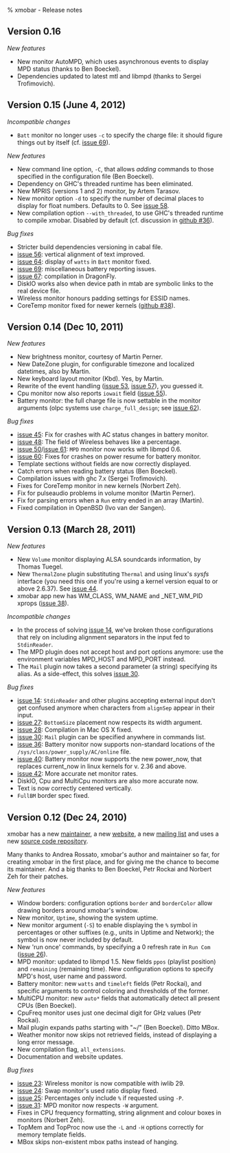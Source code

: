 % xmobar - Release notes

## Version 0.16

_New features_

  - New monitor AutoMPD, which uses asynchronous events to display MPD
    status (thanks to Ben Boeckel).
  - Dependencies updated to latest mtl and libmpd (thanks to Sergei
    Trofimovich).

## Version 0.15 (June 4, 2012)

_Incompatible changes_

  - `Batt` monitor no longer uses `-c` to specify the charge file: it
    should figure things out by itself (cf. [issue 69]).

_New features_

  - New command line option, `-C`, that allows *adding* commands to
    those specified in the configuration file (Ben Boeckel).
  - Dependency on GHC's threaded runtime has been eliminated.
  - New MPRIS (versions 1 and 2) monitor, by Artem Tarasov.
  - New monitor option `-d` to specify the number of decimal places to
    display for float numbers.  Defaults to 0. See [issue 58].
  - New compilation option `--with_threaded`, to use GHC's threaded
    runtime to compile xmobar.  Disabled by default (cf. discussion in
    [github #36]).

_Bug fixes_

  - Stricter build dependencies versioning in cabal file.
  - [issue 56]: vertical alignment of text improved.
  - [issue 64]: display of `watts` in `Batt` monitor fixed.
  - [issue 69]: miscellaneous battery reporting issues.
  - [issue 67]: compilation in DragonFly.
  - DiskIO works also when device path in mtab are symbolic links
    to the real device file.
  - Wireless monitor honours padding settings for ESSID names.
  - CoreTemp monitor fixed for newer kernels ([github #38]).

[issue 56]: http://code.google.com/p/xmobar/issues/detail?id=56
[issue 58]: http://code.google.com/p/xmobar/issues/detail?id=58
[issue 64]: http://code.google.com/p/xmobar/issues/detail?id=64
[issue 67]: http://code.google.com/p/xmobar/issues/detail?id=67
[issue 69]: http://code.google.com/p/xmobar/issues/detail?id=69
[github #36]: https://github.com/jaor/xmobar/issues/38
[github #38]: https://github.com/jaor/xmobar/issues/38

## Version 0.14 (Dec 10, 2011)

_New features_

  - New brightness monitor, courtesy of Martin Perner.
  - New DateZone plugin, for configurable timezone and localized
    datetimes, also by Martin.
  - New keyboard layout monitor (Kbd).  Yes, by Martin.
  - Rewrite of the event handling ([issue 53], [issue 57]), you
    guessed it.
  - Cpu monitor now also reports `iowait` field ([issue 55]).
  - Battery monitor: the full charge file is now settable in the
    monitor arguments (olpc systems use `charge_full_design`; see
    [issue 62]).

_Bug fixes_

  - [issue 45]: Fix for crashes with AC status changes in battery monitor.
  - [issue 48]: The <quality> field of Wireless behaves like a percentage.
  - [issue 50]/[issue 61]: `MPD` monitor now works with libmpd 0.6.
  - [issue 60]: Fixes for crashes on power resume for battery monitor.
  - Template sections without fields are now correctly displayed.
  - Catch errors when reading battery status (Ben Boeckel).
  - Compilation issues with ghc 7.x (Sergei Trofimovich).
  - Fixes for CoreTemp monitor in new kernels (Norbert Zeh).
  - Fix for pulseaudio problems in volume monitor (Martin Perner).
  - Fix for parsing errors when a `Run` entry ended in an array
    (Martin).
  - Fixed compilation in OpenBSD (Ivo van der Sangen).

[issue 45]: http://code.google.com/p/xmobar/issues/detail?id=45
[issue 48]: http://code.google.com/p/xmobar/issues/detail?id=48
[issue 50]: http://code.google.com/p/xmobar/issues/detail?id=50
[issue 53]: http://code.google.com/p/xmobar/issues/detail?id=53
[issue 55]: http://code.google.com/p/xmobar/issues/detail?id=55
[issue 57]: http://code.google.com/p/xmobar/issues/detail?id=57
[issue 60]: http://code.google.com/p/xmobar/issues/detail?id=60
[issue 61]: http://code.google.com/p/xmobar/issues/detail?id=61
[issue 62]: http://code.google.com/p/xmobar/issues/detail?id=62

## Version 0.13 (March 28, 2011)

_New features_

  - New `Volume` monitor displaying ALSA soundcards information, by
    Thomas Tuegel.
  - New `ThermalZone` plugin substituting `Thermal` and using linux's
    *sysfs* interface (you need this one if you're using a kernel
    version equal to or above 2.6.37). See [issue 44].
  - xmobar app new has WM_CLASS, WM_NAME and _NET_WM_PID xprops
    ([issue 38]).

_Incompatible changes_

  - In the process of solving [issue 14], we've broken those
    configurations that rely on including alignment separators in the
    input fed to `StdinReader`.
  - The MPD plugin does not accept host and port options anymore: use
    the environment variables MPD_HOST and MPD_PORT instead.
  - The `Mail` plugin now takes a second parameter (a string)
    specifying its alias. As a side-effect, this solves [issue 30].

_Bug fixes_

  - [issue 14]: `StdinReader` and other plugins accepting external
    input don't get confused anymore when characters from `alignSep`
    appear in their input.
  - [issue 27]: `BottomSize` placement now respects its width argument.
  - [issue 28]: Compilation in Mac OS X fixed.
  - [issue 30]: `Mail` plugin can be specified anywhere in commands list.
  - [issue 36]: Battery monitor now supports non-standard locations of
    the `/sys/class/power_supply/AC/online` file.
  - [issue 40]: Battery monitor now supports the new power_now, that
    replaces current_now in linux kernels for v. 2.36 and above.
  - [issue 42]: More accurate net monitor rates.
  - DiskIO, Cpu and MultiCpu monitors are also more accurate now.
  - Text is now correctly centered vertically.
  - `FullBM` border spec fixed.

[issue 14]: http://code.google.com/p/xmobar/issues/detail?id=14
[issue 27]: http://code.google.com/p/xmobar/issues/detail?id=27
[issue 28]: http://code.google.com/p/xmobar/issues/detail?id=28
[issue 30]: http://code.google.com/p/xmobar/issues/detail?id=30
[issue 36]: http://code.google.com/p/xmobar/issues/detail?id=36
[issue 38]: http://code.google.com/p/xmobar/issues/detail?id=38
[issue 40]: http://code.google.com/p/xmobar/issues/detail?id=40
[issue 42]: http://code.google.com/p/xmobar/issues/detail?id=42
[issue 44]: http://code.google.com/p/xmobar/issues/detail?id=44

## Version 0.12 (Dec 24, 2010)

xmobar has a new [maintainer], a new [website], a new [mailing
list] and uses a new [source code repository].

Many thanks to Andrea Rossato, xmobar's author and maintainer so far,
for creating xmobar in the first place, and for giving me the chance
to become its maintainer. And a big thanks to Ben Boeckel, Petr Rockai
and Norbert Zeh for their patches.

[website]: http://projects.haskell.org/xmobar/
[mailing list]: http://projects.haskell.org/cgi-bin/mailman/listinfo/xmobar
[source code repository]: https://github.com/jaor/xmobar
[maintainer]: http://hacks-galore.org/jao/

_New features_

  - Window borders: configuration options `border` and `borderColor`
    allow drawing borders around xmobar's window.
  - New monitor, `Uptime`, showing the system uptime.
  - New monitor argument (`-S`) to enable displaying the `%` symbol in
    percentages or other suffixes (e.g., units in Uptime and Network);
    the symbol is now never included by default.
  - New 'run once' commands, by specifying a 0 refresh rate in `Run
    Com` ([issue 26]).
  - MPD monitor: updated to libmpd 1.5. New fields `ppos` (playlist
    position) and `remaining` (remaining time). New configuration
    options to specify MPD's host, user name and password.
  - Battery monitor: new `watts` and `timeleft` fields (Petr Rockai),
    and specific arguments to control coloring and thresholds of the
    former.
  - MultiCPU monitor: new `auto*` fields that automatically detect all
    present CPUs (Ben Boeckel).
  - CpuFreq monitor uses just one decimal digit for GHz values (Petr
    Rockai).
  - Mail plugin expands paths starting with "~/" (Ben Boeckel). Ditto
    MBox.
  - Weather monitor now skips not retrieved fields, instead of
    displaying a long error message.
  - New compilation flag, `all_extensions`.
  - Documentation and website updates.

_Bug fixes_

  - [issue 23]: Wireless monitor is now compatible with iwlib 29.
  - [issue 24]: Swap monitor's used ratio display fixed.
  - [issue 25]: Percentages only include `%` if requested using `-P`.
  - [issue 31]: MPD monitor now respects `-W` argument.
  - Fixes in CPU frequency formatting, string alignment and colour
    boxes in monitors (Norbert Zeh).
  - TopMem and TopProc now use the `-L` and `-H` options correctly for
    memory template fields.
  - MBox skips non-existent mbox paths instead of hanging.

[issue 23]: http://code.google.com/p/xmobar/issues/detail?id=23
[issue 24]: http://code.google.com/p/xmobar/issues/detail?id=24
[issue 25]: http://code.google.com/p/xmobar/issues/detail?id=25
[issue 26]: http://code.google.com/p/xmobar/issues/detail?id=26
[issue 31]: http://code.google.com/p/xmobar/issues/detail?id=31
